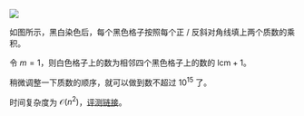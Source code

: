 ![](https://cdn.luogu.com.cn/upload/image_hosting/62nkvn0b.png)

如图所示，黑白染色后，每个黑色格子按照每个正 / 反斜对角线填上两个质数的乘积。

令 $m=1$，则白色格子上的数为相邻四个黑色格子上的数的 $\mathrm{lcm} + 1$。

稍微调整一下质数的顺序，就可以做到数不超过 $10^{15}$ 了。

时间复杂度为 $\mathcal O (n^2)$，[评测链接](https://atcoder.jp/contests/agc027/submissions/8933967)。